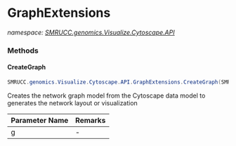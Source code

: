 ﻿# GraphExtensions
_namespace: [SMRUCC.genomics.Visualize.Cytoscape.API](./index.md)_





### Methods

#### CreateGraph
```csharp
SMRUCC.genomics.Visualize.Cytoscape.API.GraphExtensions.CreateGraph(SMRUCC.genomics.Visualize.Cytoscape.CytoscapeGraphView.XGMML.Graph)
```
Creates the network graph model from the Cytoscape data model to generates the network layout or visualization

|Parameter Name|Remarks|
|--------------|-------|
|g|-|



